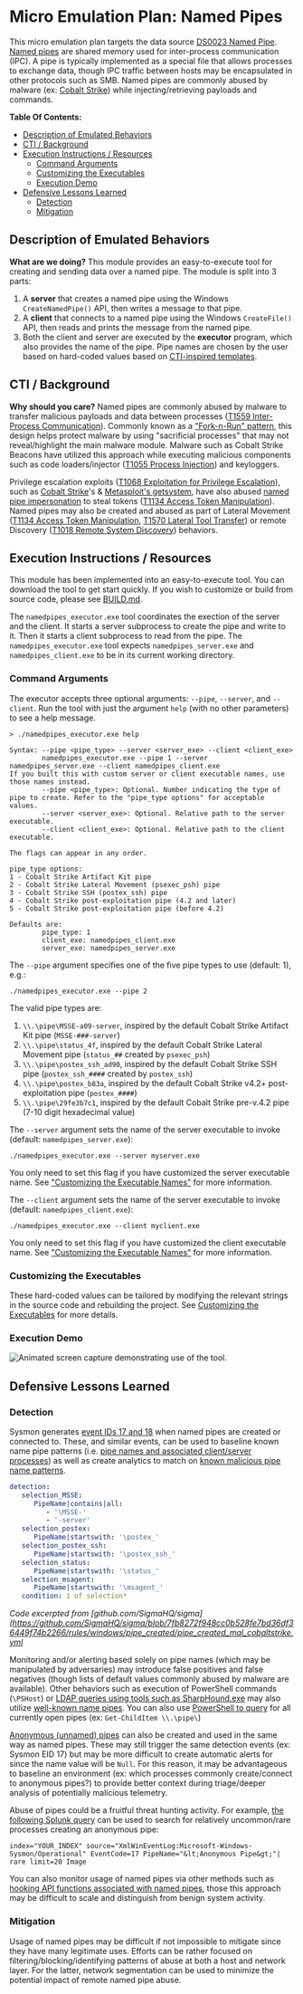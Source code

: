 # Micro Emulation Plan: Named Pipes

This micro emulation plan targets the data source [DS0023 Named
Pipe](https://attack.mitre.org/datasources/DS0023). [Named
pipes](https://docs.microsoft.com/windows/win32/ipc/pipes?redirectedfrom=MSDN)
are shared memory used for inter-process communication (IPC). A pipe is
typically implemented as a special file that allows processes to exchange data,
though IPC traffic between hosts may be encapsulated in other protocols such as
SMB. Named pipes are commonly abused by malware (ex: [Cobalt
Strike](https://labs.f-secure.com/blog/detecting-cobalt-strike-default-modules-via-named-pipe-analysis/))
while injecting/retrieving payloads and commands.

**Table Of Contents:**

- [Description of Emulated Behaviors](#description-of-emulated-behaviors)
- [CTI / Background](#cti--background)
- [Execution Instructions / Resources](#execution-instructions--resources)
  - [Command Arguments](#command-arguments)
  - [Customizing the Executables](#customizing-the-executables)
  - [Execution Demo](#execution-demo)
- [Defensive Lessons Learned](#defensive-lessons-learned)
  - [Detection](#detection)
  - [Mitigation](#mitigation)

## Description of Emulated Behaviors

**What are we doing?** This module provides an easy-to-execute tool for creating
and sending data over a named pipe. The module is split into 3 parts:

1. A **server** that creates a named pipe using the Windows `CreateNamedPipe()`
   API, then writes a message to that pipe.
2. A **client** that connects to a named pipe using the Windows `CreateFile()`
   API, then reads and prints the message from the named pipe.
3. Both the client and server are executed by the **executor** program, which
   also provides the name of the pipe. Pipe names are chosen by the user based
   on hard-coded values based on [CTI-inspired
   templates](https://www.cobaltstrike.com/blog/learn-pipe-fitting-for-all-of-your-offense-projects/).

## CTI / Background

**Why should you care?** Named pipes are commonly abused by malware to transfer
malicious payloads and data between processes ([T1559 Inter-Process
Communication](https://attack.mitre.org/techniques/T1559)). Commonly known as a
["Fork-n-Run"
pattern](https://labs.f-secure.com/blog/detecting-cobalt-strike-default-modules-via-named-pipe-analysis/),
this design helps protect malware by using "sacrificial processes" that may not
reveal/highlight the main malware module. Malware such as Cobalt Strike Beacons
have utilized this approach while executing malicious components such as code
loaders/injector ([T1055 Process
Injection](https://attack.mitre.org/techniques/T1055)) and keyloggers.

Privilege escalation exploits ([T1068 Exploitation for Privilege
Escalation](https://attack.mitre.org/techniques/T1068)), such as [Cobalt
Strike](https://thedfirreport.com/2021/08/29/cobalt-strike-a-defenders-guide/)'s
& [Metasploit's
getsystem](https://docs.rapid7.com/metasploit/meterpreter-getsystem/), have also
abused [named pipe
impersonation](https://foxglovesecurity.com/2016/09/26/rotten-potato-privilege-escalation-from-service-accounts-to-system/)
to steal tokens ([T1134 Access Token
Manipulation](https://attack.mitre.org/techniques/T1134)). Named pipes may also
be created and abused as part of Lateral Movement ([T1134 Access Token
Manipulation](https://attack.mitre.org/techniques/T1134), [T1570 Lateral Tool
Transfer](https://attack.mitre.org/techniques/T1570)) or remote Discovery
([T1018 Remote System Discovery](https://attack.mitre.org/techniques/T1018))
behaviors.

## Execution Instructions / Resources

This module has been implemented into an easy-to-execute tool. You can download
the tool to get start quickly. If you wish to customize or build from source
code, please see [BUILD.md](BUILD.md).

The `namedpipes_executor.exe` tool coordinates the exection of the server and
the client. It starts a server subprocess to create the pipe and write to it.
Then it starts a client subprocess to read from the pipe. The
`namedpipes_executor.exe` tool expects `namedpipes_server.exe` and
`namedpipes_client.exe` to be in its current working directory.

### Command Arguments

The executor accepts three optional arguments: `--pipe`, `--server`, and
`--client`. Run the tool with just the argument `help` (with no other
parameters) to see a help message.

```
> ./namedpipes_executor.exe help

Syntax: --pipe <pipe_type> --server <server_exe> --client <client_exe>
        namedpipes_executor.exe --pipe 1 --server namedpipes_server.exe --client namedpipes_client.exe
If you built this with custom server or client executable names, use those names instead.
        --pipe <pipe_type>: Optional. Number indicating the type of pipe to create. Refer to the "pipe_type options" for acceptable values.
        --server <server_exe>: Optional. Relative path to the server executable.
        --client <client_exe>: Optional. Relative path to the client executable.

The flags can appear in any order.

pipe_type options:
1 - Cobalt Strike Artifact Kit pipe
2 - Cobalt Strike Lateral Movement (psexec_psh) pipe
3 - Cobalt Strike SSH (postex_ssh) pipe
4 - Cobalt Strike post-exploitation pipe (4.2 and later)
5 - Cobalt Strike post-exploitation pipe (before 4.2)

Defaults are:
        pipe_type: 1
        client_exe: namedpipes_client.exe
        server_exe: namedpipes_server.exe
```

The `--pipe` argument specifies one of the five pipe types to use (default: 1),
e.g.:

```
./namedpipes_executor.exe --pipe 2
```

The valid pipe types are:

1. `\\.\pipe\MSSE-a09-server`, inspired by the default Cobalt Strike Artifact
   Kit pipe (`MSSE-###-server`)
2. `\\.\pipe\status_4f`, inspired by the default Cobalt Strike Lateral Movement
   pipe (`status_##` created by `psexec_psh`)
3. `\\.\pipe\postex_ssh_ad90`, inspired by the default Cobalt Strike SSH pipe
   (`postex_ssh_####` created by `postex_ssh`)
4. `\\.\pipe\postex_b83a`, inspired by the default Cobalt Strike v4.2+
   post-exploitation pipe (`postex_####`)
5. `\\.\pipe\29fe3b7c1`, inspired by the default Cobalt Strike pre-v.4.2 pipe
   (7-10 digit hexadecimal value)

The `--server` argument sets the name of the server executable to invoke
(default: `namedpipes_server.exe`):

```
./namedpipes_executor.exe --server myserver.exe
```

You only need to set this flag if you have customized the server executable
name. See ["Customizing the Executable
Names"](BUILD.md#customizing-the-executable-names) for more information.

The `--client` argument sets the name of the server executable to invoke
(default: `namedpipes_client.exe`):

```
./namedpipes_executor.exe --client myclient.exe
```

You only need to set this flag if you have customized the client executable name.
See ["Customizing the Executable Names"](BUILD.md#customizing-the-executable-names) for more information.

### Customizing the Executables

These hard-coded values can be tailored by modifying the relevant strings in the
source code and rebuilding the project. See [Customizing the
Executables](BUILD.md#Customizing-The-Executables) for more details.

### Execution Demo

![Animated screen capture demonstrating use of the tool.](docs/pipes.gif)

## Defensive Lessons Learned

### Detection

Sysmon generates [event IDs 17 and
18](https://docs.microsoft.com/en-us/sysinternals/downloads/sysmon#event-id-17-pipeevent-pipe-created)
when named pipes are created or connected to. These, and similar events, can be
used to baseline known name pipe patterns (i.e. [pipe names and associated
client/server
processes](https://github.com/olafhartong/sysmon-modular/tree/master/17_18_pipe_event))
as well as create analytics to match on [known malicious pipe name
patterns](https://github.com/SigmaHQ/sigma/tree/master/rules/windows/pipe_created).

```yaml
detection:
   selection_MSSE:
      PipeName|contains|all:
         - '\MSSE-'
         - '-server'
   selection_postex:
      PipeName|startswith: '\postex_'
   selection_postex_ssh:
      PipeName|startswith: '\postex_ssh_'
   selection_status:
      PipeName|startswith: '\status_'
   selection_msagent:
      PipeName|startswith: '\msagent_'
   condition: 1 of selection*
```
*Code excerpted from [github.com/SigmaHQ/sigma](https://github.com/SigmaHQ/sigma/blob/7fb8272f948cc0b528fe7bd36df36449f74b2266/rules/windows/pipe_created/pipe_created_mal_cobaltstrike.yml*

Monitoring and/or alerting based solely on pipe names (which may be manipulated
by adversaries) may introduce false positives and false negatives (though lists
of default values commonly abused by malware are available). Other behaviors
such as execution of PowerShell commands (`\PSHost`) or [LDAP queries using
tools such as
SharpHound.exe](https://blog.menasec.net/2019/02/threat-hunting-7-detecting.html)
may also utilize [well-known name
pipes](https://thedfirreport.com/2021/08/29/cobalt-strike-a-defenders-guide/).
You can also use [PowerShell to
query](https://svch0st.medium.com/guide-to-named-pipes-and-hunting-for-cobalt-strike-pipes-dc46b2c5f575)
for all currently open pipes (ex: `Get-ChildItem \\.\pipe\`)

[Anonymous (unnamed)
pipes](https://labs.f-secure.com/blog/detecting-cobalt-strike-default-modules-via-named-pipe-analysis/)
can also be created and used in the same way as named pipes. These may still
trigger the same detection events (ex: Sysmon EID 17) but may be more difficult
to create automatic alerts for since the name value will be `Null`. For this
reason, it may be advantageous to baseline an environment (ex: which processes
commonly create/connect to anonymous pipes?) to provide better context during
triage/deeper analysis of potentially malicious telemetry.

Abuse of pipes could be a fruitful threat hunting activity. For example, [the
following Splunk
query](https://labs.f-secure.com/blog/detecting-cobalt-strike-default-modules-via-named-pipe-analysis/)
can be used to search for relatively uncommon/rare processes creating an
anonymous pipe:

```
index="YOUR_INDEX" source="XmlWinEventLog:Microsoft-Windows-Sysmon/Operational" EventCode=17 PipeName="&lt;Anonymous Pipe&gt;"| rare limit=20 Image
```

You can also monitor usage of named pipes via other methods such as [hooking API
functions associated with named
pipes](https://bmcder.com/blog/cobalt-strike-dfir-listening-to-the-pipes), those
this approach may be difficult to scale and distinguish from benign system
activity.

### Mitigation

Usage of named pipes may be difficult if not impossible to mitigate since they
have many legitimate uses. Efforts can be rather focused on
filtering/blocking/identifying patterns of abuse at both a host and network
layer. For the latter, network segmentation can be used to minimize the
potential impact of remote named pipe abuse.
